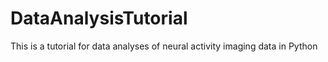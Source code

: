 # DataAnalysisTutorial
This is a tutorial for data analyses of neural activity imaging data in Python
